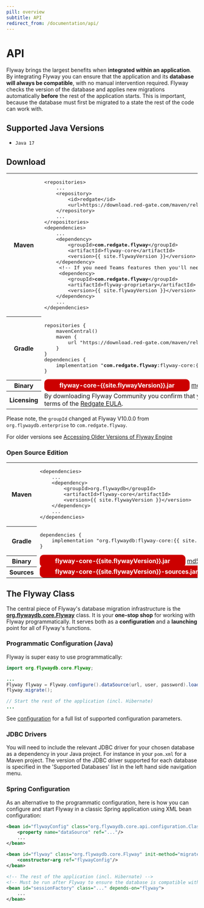 ```yaml
---
pill: overview
subtitle: API
redirect_from: /documentation/api/
---
```

# API

Flyway brings the largest benefits when **integrated within an application**. By integrating Flyway
you can ensure that the application and its **database will always be compatible**, with no manual
intervention required. Flyway checks the version of the database and applies new migrations automatically
**before** the rest of the application starts. This is important, because the database must first
be migrated to a state the rest of the code can work with.

## Supported Java Versions

- `Java 17`

## Download
<table class="table">
    <tr>
        <th>Maven</th>
        <td>
            <pre class="prettyprint">&lt;repositories&gt;
    ...
    &lt;repository&gt;
        &lt;id&gt;redgate&lt;/id&gt;
        &lt;url&gt;https://download.red-gate.com/maven/release&lt;/url&gt;
    &lt;/repository&gt;
    ...
&lt;/repositories&gt;
&lt;dependencies&gt;
    ...
    &lt;dependency&gt;
        &lt;groupId&gt;<strong>com.redgate.flyway</strong>&lt;/groupId&gt;
        &lt;artifactId&gt;flyway-core&lt;/artifactId&gt;
        &lt;version&gt;{{ site.flywayVersion }}&lt;/version&gt;
    &lt;/dependency&gt;
     &lt;!-- If you need Teams features then you'll need this additional dependency --&gt;
     &lt;dependency&gt;
        &lt;groupId&gt;<strong>com.redgate.flyway</strong>&lt;/groupId&gt;
        &lt;artifactId&gt;flyway-proprietary&lt;/artifactId&gt;
        &lt;version&gt;{{ site.flywayVersion }}&lt;/version&gt;
    &lt;/dependency&gt;   
    ...
&lt;/dependencies&gt;</pre>
        </td>
    </tr>
    <tr>
        <th>Gradle</th>
        <td>
            <pre class="prettyprint">repositories {
    mavenCentral()
    maven {
        url "https://download.red-gate.com/maven/release"
    }
}
dependencies {
    implementation "<strong>com.redgate.flyway</strong>:flyway-core:{{ site.flywayVersion }}"
}</pre>
        </td>
    </tr>
    <tr>
        <th>Binary</th>
        <td>
            <a style="text-decoration: none; background: rgb(204,0,0); padding: 6px 40px; border-radius: 10px; color: white; font-weight: bold;" href="https://flywaydb.org/download/thankyou?dl={{site.enterpriseUrl}}/flyway-core/{{site.flywayVersion}}/flyway-core-{{site.flywayVersion}}.jar"><i class="fa fa-download"></i> flyway-core-{{site.flywayVersion}}.jar</a>
            <a class="note" href="{{site.enterpriseUrl}}/flyway-core/{{site.flywayVersion}}/flyway-core-{{site.flywayVersion}}.jar.md5">md5</a>
            <a class="note" href="{{site.enterpriseUrl}}/flyway-core/{{site.flywayVersion}}/flyway-core-{{site.flywayVersion}}.jar.sha1">sha1</a>
        </td>
    </tr>
    <tr>
        <th>Licensing</th>
        <td>
            By downloading Flyway Community you confirm that you have read and agree to the terms of the <a href="https://www.red-gate.com/assets/purchase/assets/subscription-license.pdf">Redgate EULA</a>.
        </td>
    </tr>
</table>


Please note, the `groupId` changed at Flyway V10.0.0 from `org.flywaydb.enterprise` to `com.redgate.flyway`.

For older versions see [Accessing Older Versions of Flyway Engine](https://documentation.red-gate.com/flyway/release-notes-and-older-versions/accessing-older-versions-of-flyway-engine)

### Open Source Edition
<table class="table">
    <tr>
        <th>Maven</th>
        <td>
            <pre class="prettyprint">&lt;dependencies&gt;
    ...
    &lt;dependency&gt;
        &lt;groupId&gt;org.flywaydb&lt;/groupId&gt;
        &lt;artifactId&gt;flyway-core&lt;/artifactId&gt;
        &lt;version&gt;{{ site.flywayVersion }}&lt;/version&gt;
    &lt;/dependency&gt;
    ...
&lt;/dependencies&gt;</pre>
        </td>
    </tr>
    <tr>
        <th>Gradle</th>
        <td>
            <pre class="prettyprint">dependencies {
    implementation "org.flywaydb:flyway-core:{{ site.flywayVersion }}"
}</pre>
        </td>
    </tr>
    <tr>
        <th>Binary</th>
        <td>
            <a style="text-decoration: none; background: rgb(204,0,0); padding: 6px 40px; border-radius: 10px; color: white; font-weight: bold;" href="https://flywaydb.org/download/thankyou?dl=https://repo1.maven.org/maven2/org/flywaydb/flyway-core/{{site.flywayVersion}}/flyway-core-{{site.flywayVersion}}.jar"><i class="fa fa-download"></i> flyway-core-{{site.flywayVersion}}.jar</a>
            <a class="note" href="https://repo1.maven.org/maven2/org/flywaydb/flyway-core/{{site.flywayVersion}}/flyway-core-{{site.flywayVersion}}.jar.md5">md5</a>
            <a class="note" href="https://repo1.maven.org/maven2/org/flywaydb/flyway-core/{{site.flywayVersion}}/flyway-core-{{site.flywayVersion}}.jar.sha1">sha1</a>
        </td>
    </tr>
    <tr>
        <th>Sources</th>
        <td>
            <a style="text-decoration: none; background: rgb(204,0,0); padding: 6px 40px; border-radius: 10px; color: white; font-weight: bold;" href="https://flywaydb.org/download/thankyou?dl=https://repo1.maven.org/maven2/org/flywaydb/flyway-core/{{site.flywayVersion}}/flyway-core-{{site.flywayVersion}}-sources.jar"><i class="fa fa-download"></i> flyway-core-{{site.flywayVersion}}-sources.jar</a>
            <a class="note" href="https://repo1.maven.org/maven2/org/flywaydb/flyway-core/{{site.flywayVersion}}/flyway-core-{{site.flywayVersion}}-sources.jar.md5">md5</a>
            <a class="note" href="https://repo1.maven.org/maven2/org/flywaydb/flyway-core/{{site.flywayVersion}}/flyway-core-{{site.flywayVersion}}-sources.jar.sha1">sha1</a>
        </td>
    </tr>
</table>


## The Flyway Class

The central piece of Flyway's database migration infrastructure is the
**[org.flywaydb.core.Flyway](https://javadoc.io/doc/org.flywaydb/flyway-core/latest/org/flywaydb/core/Flyway.html)**
class. It is your **one-stop shop** for working with Flyway programmatically. It serves both as a
**configuration** and a **launching** point for all of Flyway's functions.

### Programmatic Configuration (Java)

Flyway is super easy to use programmatically:

```java
import org.flywaydb.core.Flyway;

...
Flyway flyway = Flyway.configure().dataSource(url, user, password).load();
flyway.migrate();

// Start the rest of the application (incl. Hibernate)
...
```

See [configuration](Configuration/parameters) for a full list of supported configuration parameters.

### JDBC Drivers

You will need to include the relevant JDBC driver for your chosen database as a dependency in your Java project.
For instance in your `pom.xml` for a Maven project. The version of the JDBC driver supported for each database is specified in the 'Supported Databases' list in the left hand side navigation menu.

### Spring Configuration

As an alternative to the programmatic configuration, here is how you can configure and start Flyway in a classic
Spring application using XML bean configuration:

```xml
<bean id="flywayConfig" class="org.flywaydb.core.api.configuration.ClassicConfiguration">
    <property name="dataSource" ref="..."/>
    ...
</bean>

<bean id="flyway" class="org.flywaydb.core.Flyway" init-method="migrate">
    <constructor-arg ref="flywayConfig"/>
</bean>

<!-- The rest of the application (incl. Hibernate) -->
<!-- Must be run after Flyway to ensure the database is compatible with the code -->
<bean id="sessionFactory" class="..." depends-on="flyway">
    ...
</bean>
```
